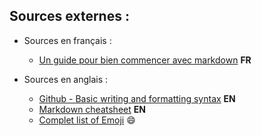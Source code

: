 ## Sources externes : 
* Sources en français :
  * [Un guide pour bien commencer avec markdown](https://blog.wax-o.com/2014/04/tutoriel-un-guide-pour-bien-commencer-avec-markdown/) **FR**  

* Sources en anglais :
  * [Github - Basic writing and formatting syntax](https://help.github.com/en/github/writing-on-github/basic-writing-and-formatting-syntax) **EN**  
  * [Markdown cheatsheet](https://www.markdownguide.org/cheat-sheet/) **EN**
  * [Complet list of Emoji](https://gist.github.com/rxaviers/7360908) :smile: 